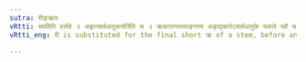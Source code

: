 ```yaml
---
sutra: रीङ्ऋतः
vRtti: च्वाविति वर्त्तते ॥ अकृत्सार्वधातुकयोरिति च ॥ ऋकारान्तस्याङ्गस्य अकृद्यकारेऽसार्वधातुके यकारे च्वौ च परतो रीङित्ययमादेशो भवति ॥
vRtti_eng: री is substituted for the final short ऋ of a stem, before an affix beginning with य, when it is not a _Krit_ nor a _Sarvadhatuka_ affix, and before the adverbial affix च्वि ॥

---
```

